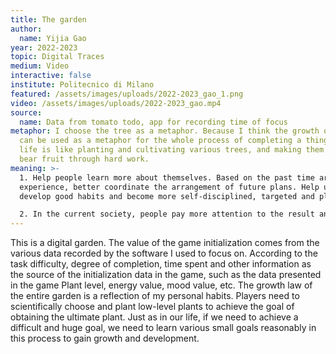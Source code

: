 ```yaml
---
title: The garden
author:
  name: Yijia Gao
year: 2022-2023
topic: Digital Traces
medium: Video
interactive: false
institute: Politecnico di Milano
featured: /assets/images/uploads/2022-2023_gao_1.png
video: /assets/images/uploads/2022-2023_gao.mp4
source:
  name: Data from tomato todo, app for recording time of focus
metaphor: I choose the tree as a metaphor. Because I think the growth of a tree
  can be used as a metaphor for the whole process of completing a thing, and our
  life is like planting and cultivating various trees, and making them grow and
  bear fruit through hard work.
meaning: >-
  1. Help people learn more about themselves. Based on the past time arrangement
  experience, better coordinate the arrangement of future plans. Help users
  develop good habits and become more self-disciplined, targeted and planned.

  2. In the current society, people pay more attention to the result and ignore the process. It seems that only the substantive and visible results can prove that a person's efforts during this period are valuable and meaningful. Therefore, many people have not achieved anything after a period of hard work. Such results will become self-doubt and loss of confidence. The plants carefully cultivated by users in each lesson represent each experience. It has feelings, experiences, and a person's hard work and sweat, and carries mood and memory. It is like a tree that belongs to itself and does not require external attention. It proves that it will grow and bear fruit by itself.
---
```

This is a digital garden. The value of the game initialization comes from the various data recorded by the software I used to focus on. According to the task difficulty, degree of completion, time spent and other information as the source of the initialization data in the game, such as the data presented in the game Plant level, energy value, mood value, etc. The growth law of the entire garden is a reflection of my personal habits. Players need to scientifically choose and plant low-level plants to achieve the goal of obtaining the ultimate plant. Just as in our life, if we need to achieve a difficult and huge goal, we need to learn various small goals reasonably in this process to gain growth and development.